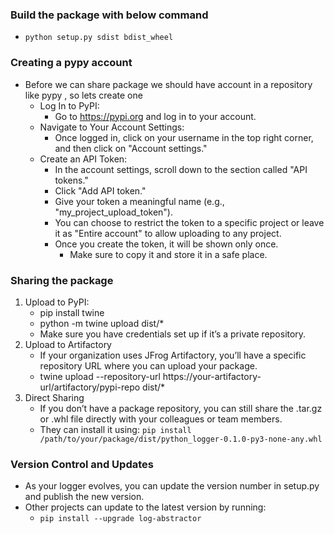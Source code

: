 ### Build the package with below command
  - `python setup.py sdist bdist_wheel`

### Creating a pypy account
- Before we can share package we should have account in a repository like pypy , so lets create one
  - Log In to PyPI:
    - Go to https://pypi.org and log in to your account.
  - Navigate to Your Account Settings:
    - Once logged in, click on your username in the top right corner, and then click on "Account settings."
  - Create an API Token:
    - In the account settings, scroll down to the section called "API tokens."
    - Click "Add API token."
    - Give your token a meaningful name (e.g., "my_project_upload_token"). 
    - You can choose to restrict the token to a specific project or leave it as "Entire account" to allow uploading to any project. 
    - Once you create the token, it will be shown only once. 
      - Make sure to copy it and store it in a safe place.


### Sharing the package
  1. Upload to PyPI:
     - pip install twine 
     - python -m twine upload dist/*
     - Make sure you have credentials set up if it’s a private repository.
  2. Upload to Artifactory
     - If your organization uses JFrog Artifactory, you’ll have a specific repository URL where you can upload your package.
     - twine upload --repository-url https://your-artifactory-url/artifactory/pypi-repo dist/*
  3. Direct Sharing
     - If you don’t have a package repository, you can still share the .tar.gz or .whl file directly with your colleagues or team members. 
     - They can install it using: `pip install /path/to/your/package/dist/python_logger-0.1.0-py3-none-any.whl`

### Version Control and Updates
- As your logger evolves, you can update the version number in setup.py and publish the new version. 
- Other projects can update to the latest version by running:
    - `pip install --upgrade log-abstractor`